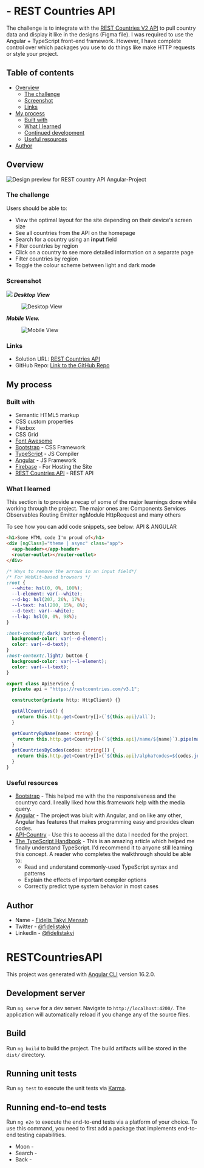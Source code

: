 # - REST Countries API

The challenge is to integrate with the [REST Countries V2 API](https://restcountries.com/#api-endpoints-v2) to pull country data and display it like in the designs (Figma file). I was required to use the Angular +
TypeScript front-end framework. However, I have complete control over which
packages you use to do things like make HTTP requests or style your project.

## Table of contents

- [Overview](#overview)
  - [The challenge](#the-challenge)
  - [Screenshot](#screenshot)
  - [Links](#links)
- [My process](#my-process)
  - [Built with](#built-with)
  - [What I learned](#what-i-learned)
  - [Continued development](#continued-development)
  - [Useful resources](#useful-resources)
- [Author](#author)

## Overview

![Design preview for REST country API Angular-Project](./src/assets/desktop-preview.jpg)

### The challenge

Users should be able to:

- View the optimal layout for the site depending on their device's screen size
- See all countries from the API on the homepage
- Search for a country using an **input** field
- Filter countries by region
- Click on a country to see more detailed information on a separate page
- Filter countries by region
- Toggle the colour scheme between light and dark mode

### Screenshot

![](./screenshot.jpg)
**_Desktop View_**

<figure>
    <img src="./src/assets/desktopView.png"
         alt="Desktop View">
   
</figure>

**_Mobile View._**

<figure>
    <img src="./src/assets/mobileView.png"
         alt="Mobile View">
    
</figure>

### Links

- Solution URL: [REST Countries API](https://rest-country-api-25202.web.app)
- GitHub Repo: [Link to the GitHub Repo](https://github.com/fidelismensah/REST-Countries-API)

## My process

### Built with

- Semantic HTML5 markup
- CSS custom properties
- Flexbox
- CSS Grid
- [Font Awesome](https://fontawesome.com)
- [Bootstrap](https://getbootstrap.com/) - CSS Framework
- [TypeScript](https://nextjs.org/) - JS Compiler
- [Angular](https://angular.io/) - JS Framework
- [Firebase](https://quicktype.io/) - For Hosting the Site
- [REST Countries API](https://restcountries.com/#api-endpoints-v2) - REST API

### What I learned

This section is to provide a recap of some of the major learnings done while working through the project.
The major ones are:
Components
Services
Observables
Routing
Emitter
ngModule
HttpRequest and many others

To see how you can add code snippets, see below:
API & ANGULAR

```html
<h1>Some HTML code I'm proud of</h1>
<div [ngClass]="theme | async" class="app">
  <app-header></app-header>
  <router-outlet></router-outlet>
</div>
```

```css
/* Ways to remove the arrows in an input field*/
/* For WebKit-based browsers */
:root {
  --white: hsl(0, 0%, 100%);
  --l-element: var(--white);
  --d-bg: hsl(207, 26%, 17%);
  --l-text: hsl(200, 15%, 8%);
  --d-text: var(--white);
  --l-bg: hsl(0, 0%, 98%);
}

:host-context(.dark) button {
  background-color: var(--d-element);
  color: var(--d-text);
}
:host-context(.light) button {
  background-color: var(--l-element);
  color: var(--l-text);
}
```

```ts
export class ApiService {
  private api = "https://restcountries.com/v3.1";

  constructor(private http: HttpClient) {}

  getAllCountries() {
    return this.http.get<Country[]>(`${this.api}/all`);
  }

  getCountryByName(name: string) {
    return this.http.get<Country[]>(`${this.api}/name/${name}`).pipe(map(([res]) => res));
  }
  getCountriesByCodes(codes: string[]) {
    return this.http.get<Country[]>(`${this.api}/alpha?codes=${codes.join(",")}`);
  }
}
```

### Useful resources

- [Bootstrap](https://getbootstrap.com/) - This helped me with the the responsiveness and the countryc card. I really liked how this framework help with the media query.
- [Angular](https://angular.io/) - The project was biult with Angular, and on like any other, Angular has features that makes programming easy and provides clean codes.
- [API-Country](https://restcountries.com/#api-endpoints-v2) - Use this to access all the data I needed for the project.
- [The TypeScript Handbook](https://www.typescriptlang.org/docs/handbook/intro.html) - This is an amazing article which helped me finally understand TypeScript. I'd recommend it to anyone still learning this concept. A reader who completes the walkthrough should be able to:
  - Read and understand commonly-used TypeScript syntax and patterns
  - Explain the effects of important compiler options
  - Correctly predict type system behavior in most cases

## Author

- Name - [Fidelis Takyi Mensah](https://www.your-site.com)
- Twitter - [@fidelistakyi](https://www.twitter.com/fidelistakyi)
- LinkedIn - [@fidelistakyi](https://www.linkedin.com/in/fidelis-mensah-3b13291a3?lipi=urn%3Ali%3Apage%3Ad_flagship3_profile_view_base_contact_details%3Bhdp%2BtdxsTjakElRy4MDVTg%3D%3D)

# RESTCountriesAPI

This project was generated with [Angular CLI](https://github.com/angular/angular-cli) version 16.2.0.

## Development server

Run `ng serve` for a dev server. Navigate to `http://localhost:4200/`. The application will automatically reload if you change any of the source files.

## Build

Run `ng build` to build the project. The build artifacts will be stored in the `dist/` directory.

## Running unit tests

Run `ng test` to execute the unit tests via [Karma](https://karma-runner.github.io).

## Running end-to-end tests

Run `ng e2e` to execute the end-to-end tests via a platform of your choice. To use this command, you need to first add a package that implements end-to-end testing capabilities.

- Moon -<ion-icon name="moon-outline"></ion-icon>
- Search - <ion-icon name="search-outline"></ion-icon>
- Back - <ion-icon name="arrow-back-outline"></ion-icon>
